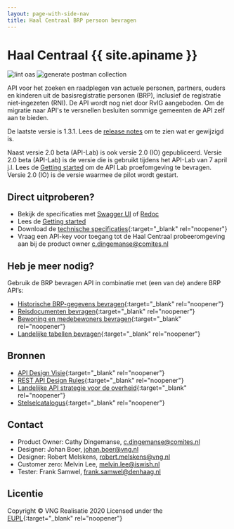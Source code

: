 ```yaml
---
layout: page-with-side-nav
title: Haal Centraal BRP persoon bevragen
---
```

# Haal Centraal {{ site.apiname }}

![lint oas](https://github.com/BRP-API/Haal-Centraal-BRP-bevragen/workflows/lint-oas/badge.svg)
![generate postman collection](https://github.com/BRP-API/Haal-Centraal-BRP-bevragen/workflows/generate-postman-collection/badge.svg)

API voor het zoeken en raadplegen van actuele personen, partners, ouders en kinderen uit de basisregistratie personen (BRP), inclusief de registratie niet-ingezeten (RNI).
De API wordt nog niet door RvIG aangeboden. Om de migratie naar API's te versnellen besluiten sommige gemeenten de API zelf aan te bieden.

De laatste versie is 1.3.1. Lees de [release notes](releasenotes.md) om te zien wat er gewijzigd is.

Naast versie 2.0 beta (API-Lab) is ook versie 2.0 (IO) gepubliceerd.
Versie 2.0 beta (API-Lab) is de versie die is gebruikt tijdens het API-Lab van 7 april j.l. Lees de [Getting started](getting-started-v2-beta) om de API Lab proefomgeving te bevragen.
Versie 2.0 (IO) is de versie waarmee de pilot wordt gestart. <!--Lees de [Getting started](./getting-started-v2-proxy) voor informatie over het gebruik van de proxy applicatie voor fase 1 van de pilot.-->

## Direct uitproberen?
* Bekijk de specificaties met [Swagger UI](swagger-ui) of [Redoc](redoc)
* Lees de [Getting started](getting-started)
* Download de [technische specificaties](https://github.com/BRP-API/Haal-Centraal-BRP-bevragen/blob/master/specificatie/genereervariant/openapi.yaml){:target="_blank" rel="noopener"}
* Vraag een API-key voor toegang tot de Haal Centraal probeeromgeving aan bij de product owner [c.dingemanse@comites.nl](mailto:c.dingemanse@comites.nl)

## Heb je meer nodig?
Gebruik de BRP bevragen API in combinatie met (een van de) andere BRP API’s:

* [Historische BRP-gegevens bevragen](https://BRP-API.github.io/Haal-Centraal-BRP-historie-bevragen){:target="_blank" rel="noopener"}
* [Reisdocumenten bevragen](https://BRP-API.github.io/Haal-Centraal-Reisdocumenten-bevragen){:target="_blank" rel="noopener"}
* [Bewoning en medebewoners bevragen](https://BRP-API.github.io/Haal-Centraal-BRP-bewoning){:target="_blank" rel="noopener"}
* [Landelijke tabellen bevragen](https://BRP-API.github.io/Haal-Centraal-BRP-tabellen-bevragen){:target="_blank" rel="noopener"}

## Bronnen

* [API Design Visie](https://github.com/Geonovum/KP-APIs/tree/master/Werkgroep%20Design%20Visie){:target="_blank" rel="noopener"}
* [REST API Design Rules](https://docs.geostandaarden.nl/api/API-Designrules/){:target="_blank" rel="noopener"}
* [Landelijke API strategie voor de overheid](https://geonovum.github.io/KP-APIs/){:target="_blank" rel="noopener"}
* [Stelselcatalogus](https://www.stelselcatalogus.nl/registraties/BRP/){:target="_blank" rel="noopener"}

## Contact

* Product Owner: Cathy Dingemanse, [c.dingemanse@comites.nl](mailto:c.dingemanse@comites.nl)
* Designer: Johan Boer, [johan.boer@vng.nl](mailto:johan.boer@vng.nl)
* Designer: Robert Melskens, [robert.melskens@vng.nl](mailto:robert.melskens@vng.nl)
* Customer zero: Melvin Lee, [melvin.lee@iswish.nl](mailto:melvin.lee@iswish.nl)
* Tester: Frank Samwel, [frank.samwel@denhaag.nl](mailto:frank.samwel@rvig.nl)

## Licentie

Copyright &copy; VNG Realisatie 2020
Licensed under the [EUPL](https://github.com/BRP-API/Haal-Centraal-BRP-bevragen/blob/master/LICENCE.md){:target="_blank" rel="noopener"}
